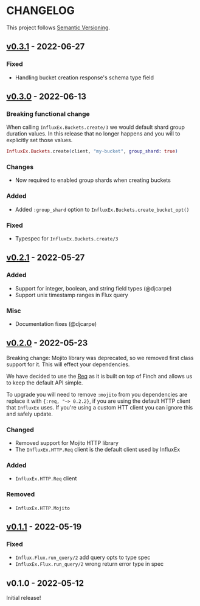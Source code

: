 # CHANGELOG

This project follows [Semantic Versioning](https://semver.org/spec/v2.0.0.html).

## [v0.3.1] - 2022-06-27

### Fixed

- Handling bucket creation response's schema type field

## [v0.3.0] - 2022-06-13

### Breaking functional change

When calling `InfluxEx.Buckets.create/3` we would default shard group duration
values. In this release that no longer happens and you will to explicitly set
those values.

```elixir
InfluxEx.Buckets.create(client, "my-bucket", group_shard: true)
```

### Changes

- Now required to enabled group shards when creating buckets

### Added

- Added `:group_shard` option to `InfluxEx.Buckets.create_bucket_opt()`

### Fixed

- Typespec for `InfluxEx.Buckets.create/3`

## [v0.2.1] - 2022-05-27

### Added

- Support for integer, boolean, and string field types (@djcarpe)
- Support unix timestamp ranges in Flux query

### Misc

- Documentation fixes (@djcarpe)

## [v0.2.0] - 2022-05-23

Breaking change: Mojito library was deprecated, so we removed first class
support for it. This will effect your dependencies.

We have decided to use the [Req](https://hex.pm/packages/req) as it is built on
top of Finch and allows us to keep the default API simple.

To upgrade you will need to remove `:mojito` from you dependencies are replace
it with `{:req, "~> 0.2.2}`, if you are using the default HTTP client that
`InfluxEx` uses. If you're using a custom HTT client you can ignore this and
safely update.

### Changed

- Removed support for Mojito HTTP library
- The `InfluxEx.HTTP.Req` client is the default client used by InfluxEx

### Added

- `InfluxEx.HTTP.Req` client

### Removed

- `InfluxEx.HTTP.Mojito`

## [v0.1.1] - 2022-05-19

### Fixed

- `Influx.Flux.run_query/2` add query opts to type spec
- `InfluxEx.Flux.run_query/2` wrong return error type in spec

## v0.1.0 - 2022-05-12

Initial release!

[v0.3.1]: https://github.com/mattludwigs/influx_ex/compare/v0.3.0...v0.3.1
[v0.3.0]: https://github.com/mattludwigs/influx_ex/compare/v0.2.1...v0.3.0
[v0.2.1]: https://github.com/mattludwigs/influx_ex/compare/v0.2.0...v0.2.1
[v0.2.0]: https://github.com/mattludwigs/influx_ex/compare/v0.1.1...v0.2.0
[v0.1.1]: https://github.com/mattludwigs/influx_ex/compare/v0.1.0...v0.1.1
